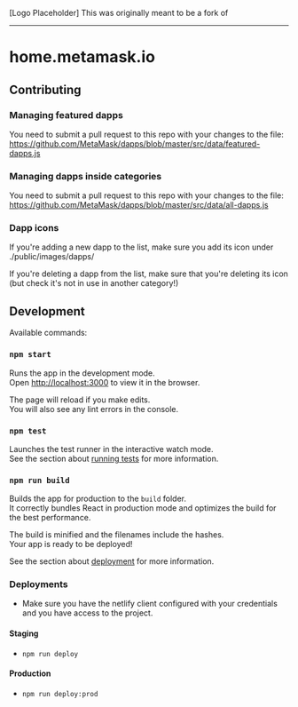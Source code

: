 [Logo Placeholder]
This was originally meant to be a fork of

---
# home.metamask.io

## Contributing

### Managing featured dapps

You need to submit a pull request to this repo with your changes to the file:
https://github.com/MetaMask/dapps/blob/master/src/data/featured-dapps.js

### Managing dapps inside categories

You need to submit a pull request to this repo with your changes to the file:
https://github.com/MetaMask/dapps/blob/master/src/data/all-dapps.js

### Dapp icons

If you're adding a new dapp to the list, make sure you add its icon under ./public/images/dapps/

If you're deleting a dapp from the list, make sure that you're deleting its icon (but check it's not in use in another category!)

## Development

Available commands:

### `npm start`

Runs the app in the development mode.<br>
Open [http://localhost:3000](http://localhost:3000) to view it in the browser.

The page will reload if you make edits.<br>
You will also see any lint errors in the console.

### `npm test`

Launches the test runner in the interactive watch mode.<br>
See the section about [running tests](https://facebook.github.io/create-react-app/docs/running-tests) for more information.

### `npm run build`

Builds the app for production to the `build` folder.<br>
It correctly bundles React in production mode and optimizes the build for the best performance.

The build is minified and the filenames include the hashes.<br>
Your app is ready to be deployed!

See the section about [deployment](https://facebook.github.io/create-react-app/docs/deployment) for more information.

### Deployments

- Make sure you have the netlify client configured with your credentials and you have access to the project.

#### Staging

- `npm run deploy`

#### Production

- `npm run deploy:prod`
